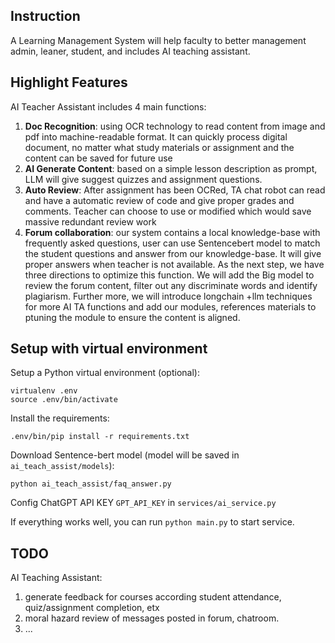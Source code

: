 ## Instruction
A Learning Management System will help faculty to better management admin, leaner, student, and includes AI teaching assistant.

## Highlight Features
AI Teacher Assistant includes 4 main functions: 
1. **Doc Recognition**: using OCR technology to read content from image and pdf into machine-readable format. It can quickly process digital document, no matter what study materials or assignment and the content can be saved for future use
2. **AI Generate Content**: based on a simple lesson description as prompt, LLM will give suggest quizzes and assignment questions. 
3. **Auto Review**: After assignment has been OCRed, TA chat robot can read and have a automatic review of code and give proper grades and comments. Teacher can choose to use or modified which would save massive redundant review work
4. **Forum collaboration**: our system contains a local knowledge-base with frequently asked questions, user can use Sentencebert model to match the student questions and answer from our knowledge-base. It will give proper answers when teacher is not available.
As the next step, we have three directions to optimize this function. We will add the Big model to review the forum content, filter out any discriminate words and identify plagiarism. Further more, we will introduce longchain +llm techniques for more AI TA functions and add our modules, references materials to ptuning the module to ensure the content is aligned.

## Setup with virtual environment

Setup a Python virtual environment (optional):
``` 
virtualenv .env
source .env/bin/activate
```

Install the requirements:
```
.env/bin/pip install -r requirements.txt
```

Download Sentence-bert model (model will be saved in `ai_teach_assist/models`):
```
python ai_teach_assist/faq_answer.py
```

Config ChatGPT API KEY `GPT_API_KEY` in `services/ai_service.py`

If everything works well, you can run `python main.py` to start service.


## TODO
AI Teaching Assistant:
1. generate feedback for courses according student attendance, quiz/assignment completion, etx
2. moral hazard review of messages posted in forum, chatroom.
3. ...